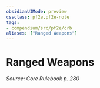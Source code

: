 ```yaml
---
obsidianUIMode: preview
cssclass: pf2e,pf2e-note
tags:
- compendium/src/pf2e/crb
aliases: ["Ranged Weapons"]
---
```

# Ranged Weapons  
*Source: Core Rulebook p. 280*